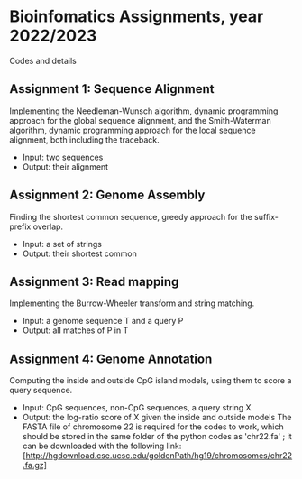 # Bioinfomatics Assignments, year 2022/2023
Codes and details 
## Assignment 1: Sequence Alignment
Implementing the Needleman-Wunsch algorithm, dynamic programming approach for the global sequence alignment, and the Smith-Waterman algorithm, dynamic programming approach for the local sequence alignment, both including the traceback.
- Input: two sequences
- Output: their alignment 
## Assignment 2: Genome Assembly
Finding the shortest common sequence, greedy approach for the suffix-prefix overlap.
- Input: a set of strings
- Output: their shortest common 
## Assignment 3: Read mapping
Implementing the Burrow-Wheeler transform and string matching.
- Input: a genome sequence T and a query P
- Output: all matches of P in T
## Assignment 4: Genome Annotation
Computing the inside and outside CpG island models, using them to score a query sequence.
- Input: CpG sequences, non-CpG sequences, a query string X
- Output: the log-ratio score of X given the inside and outside models
The FASTA file of chromosome 22 is required for the codes to work, which should be stored in the same folder of the python codes as 'chr22.fa' ; it can be downloaded with the following link: [http://hgdownload.cse.ucsc.edu/goldenPath/hg19/chromosomes/chr22.fa.gz]
